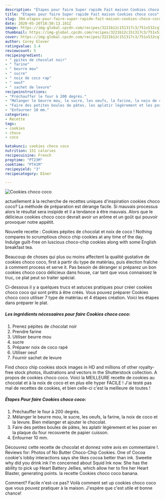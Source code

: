 ```yaml
---
description: "Étapes pour faire Super rapide Fait maison Cookies choco coco"
title: "Étapes pour faire Super rapide Fait maison Cookies choco coco"
slug: 304-etapes-pour-faire-super-rapide-fait-maison-cookies-choco-coco
date: 2020-05-26T18:50:13.181Z
image: https://img-global.cpcdn.com/recipes/3221b12c151317c3/751x532cq70/cookies-choco-coco-photo-principale-de-la-recette.jpg
thumbnail: https://img-global.cpcdn.com/recipes/3221b12c151317c3/751x532cq70/cookies-choco-coco-photo-principale-de-la-recette.jpg
cover: https://img-global.cpcdn.com/recipes/3221b12c151317c3/751x532cq70/cookies-choco-coco-photo-principale-de-la-recette.jpg
author: Corey Glover
ratingvalue: 3.4
reviewcount: 5
recipeingredient:
- " ppites de chocolat noir"
- " farine"
- " beurre mou"
- " sucre"
- " noix de coco rap"
- " oeuf"
- " sachet de levure"
recipeinstructions:
- "Préchauffer le four à 200 degrés."
- "Mélanger le beurre mou, le sucre, les oeufs, la farine, la noix de coco et la levure. Bien mélanger et ajouter le chocolat."
- "Faire des petites boules de pâtes, les aplatir légèrement et les poser en la plaque du four recouverte de papier cuisson."
- "Enfourner 10 mm."
categories:
- Recette
tags:
- cookies
- choco
- coco

katakunci: cookies choco coco 
nutrition: 151 calories
recipecuisine: French
preptime: "PT23M"
cooktime: "PT41M"
recipeyield: "3"
recipecategory: Dîner

---
```



![Cookies choco coco](https://img-global.cpcdn.com/recipes/3221b12c151317c3/751x532cq70/cookies-choco-coco-photo-principale-de-la-recette.jpg)

actuellement à la recherche de recettes uniques d'inspiration cookies choco coco? La méthode de préparation est dérange facile. Si mauvais processus alors le résultat sera insipide et il a tendance à être mauvais. Alors que le délicieux cookies choco coco devrait avoir un arôme et un goût qui pouvoir provoquer notre appétit.

Nouvelle recette : Cookies pépites de chocolat et noix de coco ! Nothing compares to scrumptious choco chip cookies at any time of the day. Indulge guilt-free on luscious choco-chip cookies along with some English breakfast tea.

Beaucoup de choses qui plus ou moins affectent la qualité gustative de cookies choco coco, first à partir du type de matériau, puis élection fraîche à comment process et serve it. Pas besoin de déranger si préparez un bon cookies choco coco délicieux dans house, car tant que vous connaissez le truc, ce plat peut so traiter spécial.


Ci-dessous il y a quelques trucs et astuces pratiques pour créer cookies choco coco qui sont prêts à être créés. Vous pouvez préparer Cookies choco coco utiliser 7 type de matériau et 4 étapes création. Voici les étapes dans préparer le plat.

<!--inarticleads1-->

##### Les ingrédients nécessaires pour faire Cookies choco coco:

1. Prenez  pépites de chocolat noir
1. Prendre  farine
1. Utiliser  beurre mou
1.   sucre
1. Préparer  noix de coco rapé
1. Utiliser  oeuf
1. Fournir  sachet de levure


Find choco chip cookies stock images in HD and millions of other royalty-free stock photos, illustrations and vectors in the Shutterstock collection. A propos de cookies choco coco. Voici la MEILLEURE recette de cookies au chocolat et à la noix de coco et en plus elle hyper FACILE ! J&#39;ai testé pas mal de recettes de cookies, et bien celle-ci c&#39;est la meilleure de toutes ! 

<!--inarticleads2-->

##### Étapes Pour faire Cookies choco coco:

1. Préchauffer le four à 200 degrés.
1. Mélanger le beurre mou, le sucre, les oeufs, la farine, la noix de coco et la levure. Bien mélanger et ajouter le chocolat.
1. Faire des petites boules de pâtes, les aplatir légèrement et les poser en la plaque du four recouverte de papier cuisson.
1. Enfourner 10 mm.


Découvrez cette recette de chocolat et donnez votre avis en commentaire !. Reviews for: Photos of No Butter Choco-Chip Cookies. One of Cocoa cookie&#39;s lobby interactions says she likes cocoa better than ink. Sweetie why did you drink ink I&#39;m concerned about Squid Ink now. She has the ability to pick up Heart Battery Jellies, which allow her to fire her Heart Blaster, generating points. la recette Cookies choco coco banana. 


Comment? Facile n'est-ce pas? Voilà comment set up cookies choco coco que vous pouvez pratiquer à la maison. J'espère que c'est utile et bonne chance!
